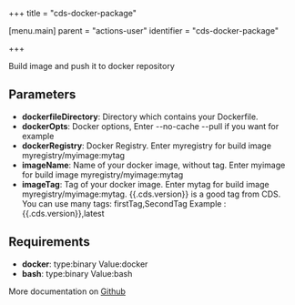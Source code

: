 +++
title = "cds-docker-package"

[menu.main]
parent = "actions-user"
identifier = "cds-docker-package"

+++

Build image and push it to docker repository

## Parameters

* **dockerfileDirectory**: Directory which contains your Dockerfile.
* **dockerOpts**: Docker options, Enter --no-cache --pull if you want for example
* **dockerRegistry**: Docker Registry. Enter myregistry for build image myregistry/myimage:mytag
* **imageName**: Name of your docker image, without tag. Enter myimage for build image myregistry/myimage:mytag
* **imageTag**: Tag of your docker image.
Enter mytag for build image myregistry/myimage:mytag. {{.cds.version}} is a good tag from CDS.
You can use many tags: firstTag,SecondTag
Example : {{.cds.version}},latest


## Requirements

* **docker**: type:binary Value:docker
* **bash**: type:binary Value:bash


More documentation on [Github](https://github.com/ovh/cds/tree/master/contrib/actions/cds-docker-package.hcl)


